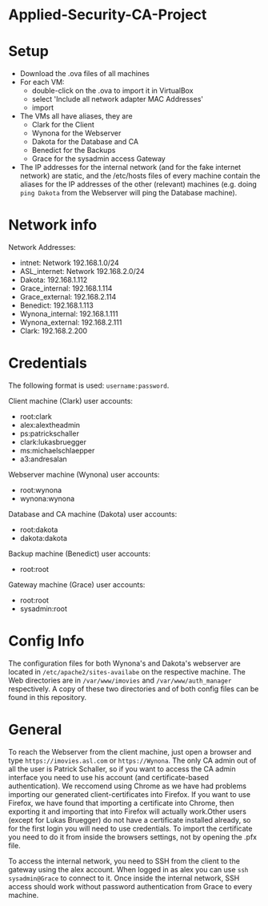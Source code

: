 # Applied-Security-CA-Project

# Setup

- Download the .ova files of all machines
- For each VM:
    - double-click on the .ova to import it in VirtualBox
    - select 'Include all network adapter MAC Addresses'
    - import
- The VMs all have aliases, they are 
    - Clark for the Client
    - Wynona for the Webserver
    - Dakota for the Database and CA
    - Benedict for the Backups
    - Grace for the sysadmin access Gateway
- The IP addresses for the internal network (and for the fake internet network) are static, and the /etc/hosts files of every machine contain the aliases for the IP addresses of the other (relevant) machines (e.g. doing `ping Dakota` from the Webserver will ping the Database machine).


# Network info
Network Addresses:

- intnet: Network 192.168.1.0/24
- ASL_internet: Network 192.168.2.0/24
- Dakota: 192.168.1.112
- Grace_internal: 192.168.1.114
- Grace_external: 192.168.2.114
- Benedict: 192.168.1.113
- Wynona_internal: 192.168.1.111
- Wynona_external: 192.168.2.111
- Clark: 192.168.2.200

# Credentials
The following format is used: `username:password`.

Client machine (Clark) user accounts:
- root:clark
- alex:alextheadmin
- ps:patrickschaller
- clark:lukasbruegger
- ms:michaelschlaepper
- a3:andresalan

Webserver machine (Wynona) user accounts:
- root:wynona
- wynona:wynona

Database and CA machine (Dakota) user accounts:
- root:dakota
- dakota:dakota

Backup machine (Benedict) user accounts:
- root:root

Gateway machine (Grace) user accounts:
- root:root
- sysadmin:root

# Config Info
The configuration files for both Wynona's and Dakota's webserver are located in `/etc/apache2/sites-availabe` on the respective machine. The Web directories are in `/var/www/imovies` and `/var/www/auth_manager` respectively. A copy of these two directories and of both config files can be found in this repository.


# General
To reach the Webserver from the client machine, just open a browser and type `https://imovies.asl.com` or `https://Wynona`. The only CA admin out of all the user is Patrick Schaller, so if you want to access the CA admin interface you need to use his account (and certificate-based authentication). We reccomend using Chrome as we have had problems importing our generated client-certificates into Firefox. If you want to use Firefox, we have found that importing a certificate into Chrome, then exporting it and importing that into Firefox will actually work.Other users (except for Lukas Bruegger) do not have a certificate installed already, so for the first login you will need to use credentials. To import the certificate you need to do it from inside the browsers settings, not by opening the .pfx file.

To access the internal network, you need to SSH from the client to the gateway using the alex account. When logged in as alex you can use `ssh sysadmin@Grace` to connect to it. Once inside the internal network, SSH access should work without password authentication from Grace to every machine.